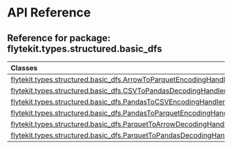 # API Reference

## Reference for package: flytekit.types.structured.basic_dfs

| Classes  |
| :------------- |
| [flytekit.types.structured.basic_dfs.ArrowToParquetEncodingHandler](flytekit_types_structured_basic_dfs_arrowtoparquetencodinghandler) |
| [flytekit.types.structured.basic_dfs.CSVToPandasDecodingHandler](flytekit_types_structured_basic_dfs_csvtopandasdecodinghandler) |
| [flytekit.types.structured.basic_dfs.PandasToCSVEncodingHandler](flytekit_types_structured_basic_dfs_pandastocsvencodinghandler) |
| [flytekit.types.structured.basic_dfs.PandasToParquetEncodingHandler](flytekit_types_structured_basic_dfs_pandastoparquetencodinghandler) |
| [flytekit.types.structured.basic_dfs.ParquetToArrowDecodingHandler](flytekit_types_structured_basic_dfs_parquettoarrowdecodinghandler) |
| [flytekit.types.structured.basic_dfs.ParquetToPandasDecodingHandler](flytekit_types_structured_basic_dfs_parquettopandasdecodinghandler) |
